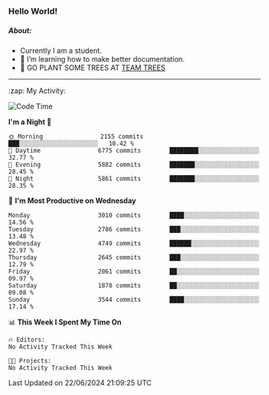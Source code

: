 ### Hello World!

##### About:
- Currently I am a student.
- 🌱 I’m learning how to make better documentation.
- 🌱 GO PLANT SOME TREES AT [TEAM TREES](https://teamtrees.org/)

---
  <summary>:zap: My Activity:</summary>
  
<!--START_SECTION:waka-->
![Code Time](http://img.shields.io/badge/Code%20Time-1%2C377%20hrs%2025%20mins-blue)

**I'm a Night 🦉** 

```text
🌞 Morning                2155 commits        ███░░░░░░░░░░░░░░░░░░░░░░   10.42 % 
🌆 Daytime                6775 commits        ████████░░░░░░░░░░░░░░░░░   32.77 % 
🌃 Evening                5882 commits        ███████░░░░░░░░░░░░░░░░░░   28.45 % 
🌙 Night                  5861 commits        ███████░░░░░░░░░░░░░░░░░░   28.35 % 
```
📅 **I'm Most Productive on Wednesday** 

```text
Monday                   3010 commits        ████░░░░░░░░░░░░░░░░░░░░░   14.56 % 
Tuesday                  2786 commits        ███░░░░░░░░░░░░░░░░░░░░░░   13.48 % 
Wednesday                4749 commits        ██████░░░░░░░░░░░░░░░░░░░   22.97 % 
Thursday                 2645 commits        ███░░░░░░░░░░░░░░░░░░░░░░   12.79 % 
Friday                   2061 commits        ██░░░░░░░░░░░░░░░░░░░░░░░   09.97 % 
Saturday                 1878 commits        ██░░░░░░░░░░░░░░░░░░░░░░░   09.08 % 
Sunday                   3544 commits        ████░░░░░░░░░░░░░░░░░░░░░   17.14 % 
```


📊 **This Week I Spent My Time On** 

```text
🔥 Editors: 
No Activity Tracked This Week

🐱‍💻 Projects: 
No Activity Tracked This Week
```


 Last Updated on 22/06/2024 21:09:25 UTC
<!--END_SECTION:waka-->
